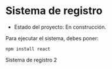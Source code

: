 <h1>Sistema de registro</h1>

 - Estado del proyecto: En construcción.

Para ejecutar el sistema, debes poner: 

```npm install react```

Sistema de registro 2
